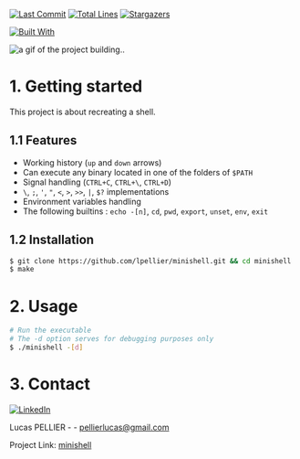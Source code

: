 [![Last Commit][last-commit]][project-url]
[![Total Lines][total-lines]][project-url]
[![Stargazers][stars-shield]][stars-url]

[![Built With][built-with-C++]][project-url]
 
<img class="banner-image" src="https://lpellier.frimages/minishell.gif" alt="a gif of the project building.."/>

# 1. Getting started 
This project is about recreating a shell.

## 1.1 Features
* Working history (`up` and `down` arrows)
* Can execute any binary located in one of the folders of `$PATH`
* Signal handling (`CTRL+C`, `CTRL+\`, `CTRL+D`)
* `\`, `;`, `'`, `"`, `<`, `>`, `>>`, `|`, `$?` implementations
* Environment variables handling
* The following builtins : `echo -[n]`, `cd`, `pwd`, `export`, `unset`, `env`, `exit`

## 1.2 Installation 
```bash
$ git clone https://github.com/lpellier/minishell.git && cd minishell
$ make
```

# 2. Usage
```bash
# Run the executable
# The -d option serves for debugging purposes only
$ ./minishell -[d]
```
# 3. Contact
[![LinkedIn][linkedin-shield]][linkedin-url]

Lucas PELLIER - - pellierlucas@gmail.com

Project Link: [minishell](https://github.com/lpellier/minishell)

[built-with-C++]: https://img.shields.io/badge/built%20with-C++-green

[project-url]: https://github.com/lpellier/minishell

[total-lines]: https://img.shields.io/tokei/lines/github/lpellier/minishell
[last-commit]: https://img.shields.io/github/last-commit/lpellier/minishell?style=flat

[stars-shield]: https://img.shields.io/github/stars/lpellier/minishell.svg?style=flat
[stars-url]: https://github.com/lpellier/minishell/stargazers
[linkedin-shield]: https://img.shields.io/badge/-LinkedIn-black.svg?flat&logo=linkedin&colorB=555
[linkedin-url]: https://linkedin.com/in/linkedin_username
[product-screenshot]: images/screenshot.png
[React.js]: https://img.shields.io/badge/React-20232A?style=for-the-badge&logo=react&logoColor=61DAFB
[React-url]: https://reactjs.org/ 